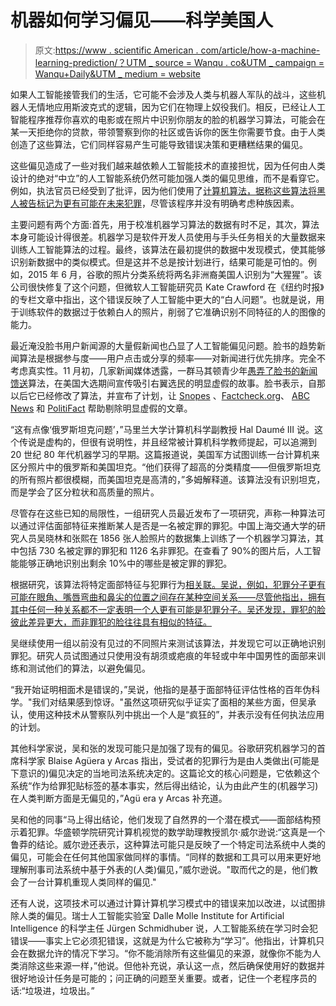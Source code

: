 # 机器如何学习偏见——科学美国人

> 原文:[https://www . scientific American . com/article/how-a-machine-learning-prediction/？UTM _ source = Wanqu . co&UTM _ campaign = Wanqu+Daily&UTM _ medium = website](https://www.scientificamerican.com/article/how-a-machine-learns-prejudice/?utm_source=wanqu.co&utm_campaign=Wanqu+Daily&utm_medium=website)

如果人工智能接管我们的生活，它可能不会涉及人类与机器人军队的战斗，这些机器人无情地应用斯波克式的逻辑，因为它们在物理上奴役我们。相反，已经让人工智能程序推荐你喜欢的电影或在照片中识别你朋友的脸的机器学习算法，可能会在某一天拒绝你的贷款，带领警察到你的社区或告诉你的医生你需要节食。由于人类创造了这些算法，它们同样容易产生可能导致错误决策和更糟糕结果的偏见。

这些偏见造成了一些对我们越来越依赖人工智能技术的直接担忧，因为任何由人类设计的绝对“中立”的人工智能系统仍然可能加强人类的偏见思维，而不是看穿它。例如，执法官员已经受到了批评，因为他们使用了[计算机算法，据称这些算法将黑人被告标记为更有可能在未来犯罪](https://www.propublica.org/article/machine-bias-risk-assessments-in-criminal-sentencing)，尽管该程序并没有明确考虑种族因素。

主要问题有两个方面:首先，用于校准机器学习算法的数据有时不足，其次，算法本身可能设计得很差。机器学习是软件开发人员使用与手头任务相关的大量数据来训练人工智能算法的过程。最终，该算法在最初提供的数据中发现模式，使其能够识别新数据中的类似模式。但是这并不总是按计划进行，结果可能是可怕的。例如，2015 年 6 月，谷歌的照片分类系统将两名非洲裔美国人识别为“大猩猩”。该公司很快修复了这个问题，但微软人工智能研究员 Kate Crawford 在《纽约时报》的专栏文章中指出，这个错误反映了人工智能中更大的“白人问题”。也就是说，用于训练软件的数据过于依赖白人的照片，削弱了它准确识别不同特征的人的图像的能力。

最近淹没脸书用户新闻源的大量假新闻也凸显了人工智能偏见问题。脸书的趋势新闻算法是根据参与度——用户点击或分享的频率——对新闻进行优先排序。完全不考虑真实性。11 月初，几家新闻媒体透露，一群马其顿青少年[愚弄了脸书的新闻馈送](https://www.buzzfeed.com/craigsilverman/how-macedonia-became-a-global-hub-for-pro-trump-misinfo)算法，在美国大选期间宣传吸引右翼选民的明显虚假的故事。脸书表示，自那以后它已经修改了算法，并宣布了计划，让 [Snopes](http://www.snopes.com/) 、[Factcheck.org](http://factcheck.org/)、 [ABC News](http://abcnews.go.com/) 和 [PolitiFact](http://www.politifact.com/) 帮助剔除明显虚假的文章。

“这有点像‘俄罗斯坦克问题’，”马里兰大学计算机科学副教授 Hal Daumé III 说。这个传说是虚构的，但很有说明性，并且经常被计算机科学教师提起，可以追溯到 20 世纪 80 年代机器学习的早期。这篇报道说，美国军方试图训练一台计算机来区分照片中的俄罗斯和美国坦克。“他们获得了超高的分类精度——但俄罗斯坦克的所有照片都很模糊，而美国坦克是高清的，”多姆解释道。该算法没有识别坦克，而是学会了区分粒状和高质量的照片。

尽管存在这些已知的局限性，一组研究人员最近发布了一项研究，声称一种算法可以通过评估面部特征来推断某人是否是一名被定罪的罪犯。中国上海交通大学的研究人员吴晓林和张熙在 1856 张人脸照片的数据集上训练了一个机器学习算法，其中包括 730 名被定罪的罪犯和 1126 名非罪犯。在查看了 90%的图片后，人工智能能够正确地识别出剩余 10%中的哪些是被定罪的罪犯。

根据研究，该算法将特定面部特征与犯罪行为[相关联。吴说，例如，犯罪分子更有可能在眼角、嘴唇弯曲和鼻尖的位置之间存在某种空间关系——尽管他指出，拥有其中任何一种关系都不一定表明一个人更有可能是犯罪分子。吴还发现，罪犯的脸彼此差异更大，而非罪犯的脸往往具有相似的特征。](https://arxiv.org/abs/1611.04135)

吴继续使用一组以前没有见过的不同照片来测试该算法，并发现它可以正确地识别罪犯。研究人员试图通过只使用没有胡须或疤痕的年轻或中年中国男性的面部来训练和测试他们的算法，以避免偏见。

“我开始证明相面术是错误的，”吴说，他指的是基于面部特征评估性格的百年伪科学。"我们对结果感到惊讶。"虽然这项研究似乎证实了面相的某些方面，但吴承认，使用这种技术从警察队列中挑出一个人是“疯狂的”，并表示没有任何执法应用的计划。

其他科学家说，吴和张的发现可能只是加强了现有的偏见。谷歌研究机器学习的首席科学家 Blaise Agüera y Arcas 指出，受试者的犯罪行为是由人类做出(可能是下意识的)偏见决定的当地司法系统决定的。这篇论文的核心问题是，它依赖这个系统“作为给罪犯贴标签的基本事实，然后得出结论，认为由此产生的(机器学习)在人类判断方面是无偏见的，”Agü era y Arcas 补充道。

吴和他的同事“马上得出结论，他们发现了自然界的一个潜在模式——面部结构预示着犯罪。华盛顿学院研究计算机视觉的数学助理教授凯尔·威尔逊说:“这真是一个鲁莽的结论。威尔逊还表示，这种算法可能只是反映了一个特定司法系统中人类的偏见，可能会在任何其他国家做同样的事情。“同样的数据和工具可以用来更好地理解刑事司法系统中基于外表的(人类)偏见，”威尔逊说。"取而代之的是，他们教会了一台计算机重现人类同样的偏见."

还有人说，这项技术可以通过计算计算机学习模式中的错误来加以改进，以试图排除人类的偏见。瑞士人工智能实验室 Dalle Molle Institute for Artificial Intelligence 的科学主任 Jürgen Schmidhuber 说，人工智能系统在学习时会犯错误——事实上它必须犯错误，这就是为什么它被称为“学习”。他指出，计算机只会在数据允许的情况下学习。“你不能消除所有这些偏见的来源，就像你不能为人类消除这些来源一样，”他说。但他补充说，承认这一点，然后确保使用好的数据并很好地设计任务是可能的；问正确的问题至关重要。或者，记住一个老程序员的话:“垃圾进，垃圾出。”